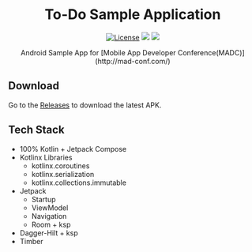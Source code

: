 <h1 align="center">To-Do Sample Application</h1>

<p align="center">
    <a href="https://opensource.org/licenses/MIT"><img alt="License" src="https://img.shields.io/badge/License-MIT-blue.svg"/></a>
    <img src="https://img.shields.io/badge/Kotlin-1.9.20-blue.svg?style=flat&logo=kotlin"/>
    <img src="https://img.shields.io/badge/Compose-1.5.4-green.svg?style=flat&logo=Jetpack+Compose"/>
</p>

<p align="center">
Android Sample App for [Mobile App Developer Conference(MADC)](http://mad-conf.com/)
</p>

<h2>Download</h2>

Go to the [Releases](https://github.com/MobileAppDeveloperConference/android/releases) to download the latest APK.

<h2>Tech Stack</h2>

- 100% Kotlin + Jetpack Compose
- Kotlinx Libraries
  - kotlinx.coroutines
  - kotlinx.serialization
  - kotlinx.collections.immutable
- Jetpack
  - Startup
  - ViewModel
  - Navigation
  - Room + ksp
- Dagger-Hilt + ksp
- Timber
